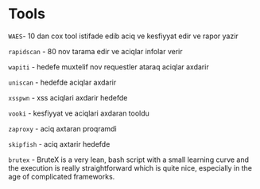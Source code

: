 # Tools

`WAES`- 10 dan cox tool istifade edib aciq ve kesfiyyat edir ve rapor yazir

`rapidscan` - 80 nov tarama edir ve aciqlar infolar verir

`wapiti` - hedefe muxtelif nov requestler ataraq aciqlar axdarir

`uniscan` - hedefde aciqlar axdarir

`xsspwn` - xss aciqlari axdarir hedefde

`vooki` - kesfiyyat ve aciqlari axdaran tooldu

`zaproxy` - aciq axtaran proqramdi

`skipfish` - aciq axtarir hedefde

`brutex` - BruteX is a very lean, bash script with a small learning curve and the execution is really straightforward which is quite nice, especially in the age of complicated frameworks.
